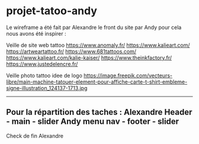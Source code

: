 # projet-tatoo-andy
Le wireframe a été fait par Alexandre
le front du site par Andy
pour cela nous avons été inspirer :

Veille de site web tattoo
https://www.anomaly.fr/
https://www.kalieart.com/
https://artweartattoo.fr/
https://www.681tattoos.com/
https://www.kalieart.com/kalie-kaiser/
https://www.theinkfactory.fr/
https://www.justedelencre.fr/




Veille photo tattoo
idee de logo
https://image.freepik.com/vecteurs-libre/main-machine-tatouer-element-pour-affiche-carte-t-shirt-embleme-signe-illustration_124137-1713.jpg

------------------------------------------------------------------
Pour la répartition des taches :
Alexandre Header - main - slider
Andy menu nav - footer - slider
------------------------------------------------------------------
Check de fin 
Alexandre